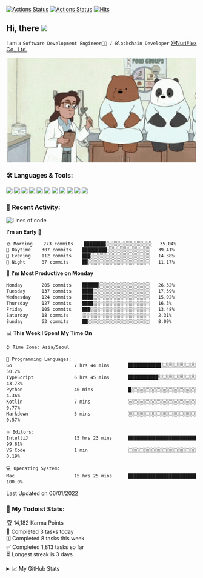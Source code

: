 
[![Actions Status](https://github.com/ddok2/ddok2/workflows/Todoist%20Readme/badge.svg)](https://github.com/ddok2/ddok2/actions)
[![Actions Status](https://github.com/ddok2/ddok2/workflows/wakatime-stats/badge.svg)](https://github.com/ddok2/ddok2/actions)
[![Hits](https://hits.seeyoufarm.com/api/count/incr/badge.svg?url=https%3A%2F%2Fgithub.com%2Fddok2&count_bg=%23FF9595&title_bg=%23555555&icon=github.svg&icon_color=%23FFFFFF&title=hits&edge_flat=false)](https://hits.seeyoufarm.com)

<!-- ![visitors](https://visitor-badge.laobi.icu/badge?page_id=ddok2.ddok2) -->
## Hi, there <img src="https://raw.githubusercontent.com/MartinHeinz/MartinHeinz/master/wave.gif" width="25px">

I am a `Software Development Engineer🧑‍💻 / Blockchain Developer` [@NuriFlex Co., Ltd.](https://nuriflex.com)


<p align="center">
<img align="center" alt="GIF" src="img/debugging.gif" />
</p>


### 🛠 Languages & Tools:
<p>
    <img src="https://img.shields.io/badge/go-%2300ADD8.svg?&style=for-the-badge&logo=go&logoColor=white"/>
    <img src="https://img.shields.io/badge/node.js%20-%2343853D.svg?&style=for-the-badge&logo=node.js&logoColor=white"/>
    <img src="https://img.shields.io/badge/javascript%20-%23323330.svg?&style=for-the-badge&logo=javascript&logoColor=%23F7DF1E"/>
    <img src="https://img.shields.io/badge/typescript%20-%23007ACC.svg?&style=for-the-badge&logo=typescript&logoColor=white"/>
    <img src="https://img.shields.io/badge/python%20-%2314354C.svg?&style=for-the-badge&logo=python&logoColor=white"/>
    <img src="https://img.shields.io/badge/react%20-%2320232a.svg?&style=for-the-badge&logo=react&logoColor=%2361DAFB"/>
    <img src="https://img.shields.io/badge/AWS%20-%23FF9900.svg?&style=for-the-badge&logo=amazon-aws&logoColor=white"/>
    <img src="https://img.shields.io/badge/Google%20Cloud%20-%234285F4.svg?&style=for-the-badge&logo=google-cloud&logoColor=white"/>
    <img src="https://img.shields.io/badge/docker%20-%230db7ed.svg?&style=for-the-badge&logo=docker&logoColor=white"/>
    <img src="https://img.shields.io/badge/kubernetes%20-%23326ce5.svg?&style=for-the-badge&logo=kubernetes&logoColor=white"/>
    <img src="https://img.shields.io/badge/ansible%20-%231A1918.svg?&style=for-the-badge&logo=ansible&logoColor=white"/>
</p>

### 🌈 Recent Activity:
<!--START_SECTION:waka-->
![Lines of code](https://img.shields.io/badge/From%20Hello%20World%20I%27ve%20Written-274%20Thousand%20lines%20of%20code-blue)

**I'm an Early 🐤** 

```text
🌞 Morning    273 commits    ████████░░░░░░░░░░░░░░░░░   35.04% 
🌆 Daytime    307 commits    █████████░░░░░░░░░░░░░░░░   39.41% 
🌃 Evening    112 commits    ███░░░░░░░░░░░░░░░░░░░░░░   14.38% 
🌙 Night      87 commits     ██░░░░░░░░░░░░░░░░░░░░░░░   11.17%

```
📅 **I'm Most Productive on Monday** 

```text
Monday       205 commits    ██████░░░░░░░░░░░░░░░░░░░   26.32% 
Tuesday      137 commits    ████░░░░░░░░░░░░░░░░░░░░░   17.59% 
Wednesday    124 commits    ████░░░░░░░░░░░░░░░░░░░░░   15.92% 
Thursday     127 commits    ████░░░░░░░░░░░░░░░░░░░░░   16.3% 
Friday       105 commits    ███░░░░░░░░░░░░░░░░░░░░░░   13.48% 
Saturday     18 commits     ░░░░░░░░░░░░░░░░░░░░░░░░░   2.31% 
Sunday       63 commits     ██░░░░░░░░░░░░░░░░░░░░░░░   8.09%

```


📊 **This Week I Spent My Time On** 

```text
⌚︎ Time Zone: Asia/Seoul

💬 Programming Languages: 
Go                       7 hrs 44 mins       ████████████░░░░░░░░░░░░░   50.2% 
TypeScript               6 hrs 45 mins       ███████████░░░░░░░░░░░░░░   43.78% 
Python                   40 mins             █░░░░░░░░░░░░░░░░░░░░░░░░   4.36% 
Kotlin                   7 mins              ░░░░░░░░░░░░░░░░░░░░░░░░░   0.77% 
Markdown                 5 mins              ░░░░░░░░░░░░░░░░░░░░░░░░░   0.57%

🔥 Editors: 
IntelliJ                 15 hrs 23 mins      █████████████████████████   99.81% 
VS Code                  1 min               ░░░░░░░░░░░░░░░░░░░░░░░░░   0.19%

💻 Operating System: 
Mac                      15 hrs 25 mins      █████████████████████████   100.0%

```


 Last Updated on 06/01/2022
<!--END_SECTION:waka-->

### 🚧 My Todoist Stats:
<!-- TODO-IST:START -->
🏆  14,182 Karma Points           
🌸  Completed 3 tasks today           
🗓  Completed 8 tasks this week           
✅  Completed 1,813 tasks so far           
⏳  Longest streak is 3 days
<!-- TODO-IST:END -->

<details>
<summary>📈 My GitHub Stats</summary>
<p align="center"> <img src="https://github-readme-stats.vercel.app/api?username=ddok2&show_icons=true" alt="ddok2" />
</details>
